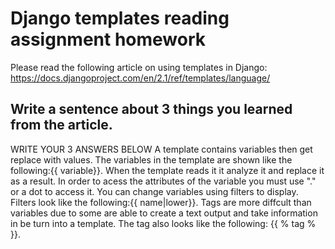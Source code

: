 # Django templates reading assignment homework

Please read the following article on using templates in Django: https://docs.djangoproject.com/en/2.1/ref/templates/language/

## Write a sentence about 3 things you learned from the article. 

WRITE YOUR 3 ANSWERS BELOW
A template contains variables then get replace with values.
The variables in the template are shown like the following:{{ variable}}. When the template reads it  it analyze it and replace  it as a result. In order to acess the attributes of the variable you must use "." or a dot to access it.
You can change variables using filters to display. Filters look like the following:{{ name|lower}}. Tags are more diffcult than variables due to some are able to create a text output and take information in be turn into a template. The tag also looks like the following: {{ % tag % }}. 
